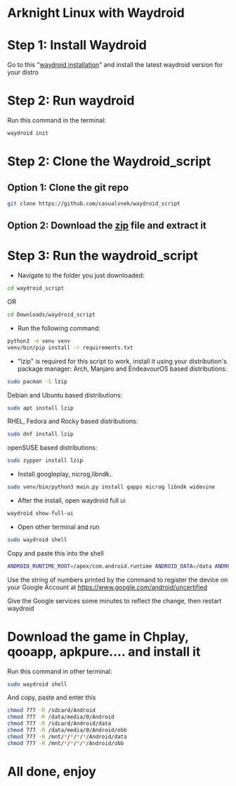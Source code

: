 # Arknight Linux with Waydroid

# Step 1: Install Waydroid

Go to this "[waydroid installation](https://docs.waydro.id/usage/install-on-desktops)" and install the latest waydroid version for your distro

# Step 2: Run waydroid

Run this command in the terminal:

```bash
waydroid init
```

# Step 2: Clone the Waydroid_script

## Option 1: Clone the git repo

```bash
git clone https://github.com/casualsnek/waydroid_script
```

## Option 2: Download the [zip](https://github.com/casualsnek/waydroid_script) file and extract it

# Step 3: Run the waydroid_script

- Navigate to the folder you just downloaded:
```bash
cd waydroid_script
```
OR
```bash
cd Downloads/waydroid_script
```
- Run the following command:
```bash
python3 -m venv venv
venv/bin/pip install -r requirements.txt
```
- "lzip" is required for this script to work, install it using your distribution's package manager:
Arch, Manjaro and EndeavourOS based distributions:
```bash
sudo pacman -S lzip
```
Debian and Ubuntu based distributions:
```bash
sudo apt install lzip
```
RHEL, Fedora and Rocky based distributions:
```bash
sudo dnf install lzip
```
openSUSE based distributions:
```bash
sudo zypper install lzip
```
- Install googleplay, nicrog,libndk..
```bash
sudo venv/bin/python3 main.py install gapps microg libndk widevine
```
- After the install, open waydroid full ui
```bash
waydroid show-full-ui
```
- Open other terminal and run
```bash
sudo waydroid shell
```
Copy and paste this into the shell
```bash
ANDROID_RUNTIME_ROOT=/apex/com.android.runtime ANDROID_DATA=/data ANDROID_TZDATA_ROOT=/apex/com.android.tzdata ANDROID_I18N_ROOT=/apex/com.android.i18n sqlite3 /data/data/com.google.android.gsf/databases/gservices.db "select * from main where name = \"android_id\";"
```
Use the string of numbers printed by the command to register the device on your Google Account at https://www.google.com/android/uncertified

Give the Google services some minutes to reflect the change, then restart waydroid

# Download the game in Chplay, qooapp, apkpure.... and install it
Run this command in other terminal:
```bash
sudo waydroid shell
```
And copy, paste and enter this
```bash
chmod 777 -R /sdcard/Android
chmod 777 -R /data/media/0/Android 
chmod 777 -R /sdcard/Android/data
chmod 777 -R /data/media/0/Android/obb 
chmod 777 -R /mnt/*/*/*/*/Android/data
chmod 777 -R /mnt/*/*/*/*/Android/obb
```
# All done, enjoy

